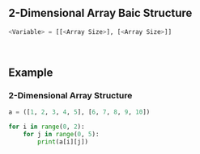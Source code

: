 ## 2-Dimensional Array Baic Structure
```python
<Variable> = [[<Array Size>], [<Array Size>]]
```

<br>

## Example
### 2-Dimensional Array Structure
```python
a = ([1, 2, 3, 4, 5], [6, 7, 8, 9, 10])

for i in range(0, 2):
    for j in range(0, 5):
        print(a[i][j])

```